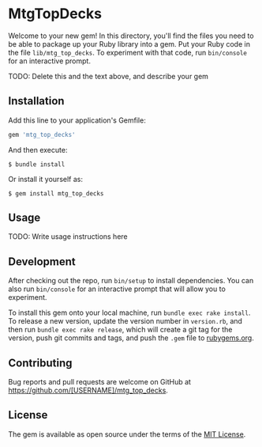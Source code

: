 # MtgTopDecks

Welcome to your new gem! In this directory, you'll find the files you need to be able to package up your Ruby library into a gem. Put your Ruby code in the file `lib/mtg_top_decks`. To experiment with that code, run `bin/console` for an interactive prompt.

TODO: Delete this and the text above, and describe your gem

## Installation

Add this line to your application's Gemfile:

```ruby
gem 'mtg_top_decks'
```

And then execute:

    $ bundle install

Or install it yourself as:

    $ gem install mtg_top_decks

## Usage

TODO: Write usage instructions here

## Development

After checking out the repo, run `bin/setup` to install dependencies. You can also run `bin/console` for an interactive prompt that will allow you to experiment.

To install this gem onto your local machine, run `bundle exec rake install`. To release a new version, update the version number in `version.rb`, and then run `bundle exec rake release`, which will create a git tag for the version, push git commits and tags, and push the `.gem` file to [rubygems.org](https://rubygems.org).

## Contributing

Bug reports and pull requests are welcome on GitHub at https://github.com/[USERNAME]/mtg_top_decks.


## License

The gem is available as open source under the terms of the [MIT License](https://opensource.org/licenses/MIT).
